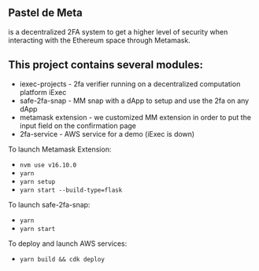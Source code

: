 ## Pastel de Meta 
is a decentralized 2FA system to get a higher level of security when interacting with the Ethereum space through Metamask.


## This project contains several modules:
- iexec-projects - 2fa verifier running on a decentralized computation platform iExec
- safe-2fa-snap - MM snap with a dApp to setup and use the 2fa on any dApp
- metamask extension - we customized MM extension in order to put the input field on the confirmation page
- 2fa-service - AWS service for a demo (iExec is down) 

To launch Metamask Extension:
- ```nvm use v16.10.0```
- ```yarn```
- ```yarn setup``` 
- ```yarn start --build-type=flask``` 

To launch safe-2fa-snap:
- ```yarn```
- ```yarn start``` 

To deploy and launch AWS services:
- ```yarn build && cdk deploy```